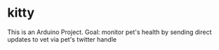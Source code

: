 # kitty
This is an Arduino Project.
Goal: monitor pet's health by sending direct updates to vet via pet's twitter handle
